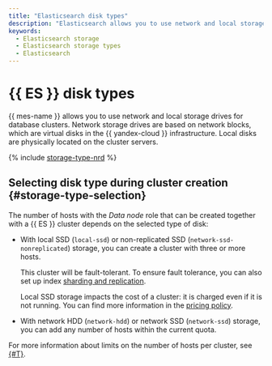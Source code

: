 ```yaml
---
title: "Elasticsearch disk types"
description: "Elasticsearch allows you to use network and local storage drives for clusters. Network storage drives are based on network blocks, which are virtual disks in the {{ yandex-cloud }} infrastructure."
keywords:
  - Elasticsearch storage
  - Elasticsearch storage types
  - Elasticsearch
---
```


# {{ ES }} disk types


{{ mes-name }} allows you to use network and local storage drives for database clusters. Network storage drives are based on network blocks, which are virtual disks in the {{ yandex-cloud }} infrastructure. Local disks are physically located on the cluster servers.

{% include [storage-type-nrd](../../_includes/mdb/mes/storage-type.md) %}

## Selecting disk type during cluster creation {#storage-type-selection}

The number of hosts with the _Data node_ role that can be created together with a {{ ES }} cluster depends on the selected type of disk:

* With local SSD (`local-ssd`) or non-replicated SSD (`network-ssd-nonreplicated`) storage, you can create a cluster with three or more hosts.

   This cluster will be fault-tolerant. To ensure fault tolerance, you can also set up index [sharding and replication](scalability-and-resilience.md).

   Local SSD storage impacts the cost of a cluster: it is charged even if it is not running. You can find more information in the [pricing policy](../pricing.md).

* With network HDD (`network-hdd`) or network SSD (`network-ssd`) storage, you can add any number of hosts within the current quota.

For more information about limits on the number of hosts per cluster, see [{#T}](./limits.md).

